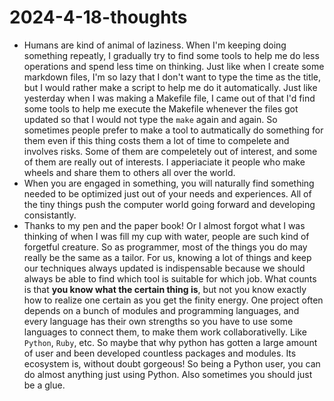 # 2024-4-18-thoughts

- Humans are kind of animal of laziness. When I'm keeping doing something repeatly, I gradually try to find some tools to help me do less operations and spend less time on thinking. Just like when I create some markdown files, I'm so lazy that I don't want to type the time as the title, but I would rather make a script to help me do it automatically. Just like yesterday when I was making a Makefile file, I came out of that I'd find some tools to help me execute the Makefile whenever the files got updated so that I would not type the `make` again and again. So sometimes people prefer to make a tool to autmatically do something for them even if this thing costs them a lot of time to compelete and involves risks. Some of them are compeletely out of interest, and some of them are really out of interests. I apperiaciate it people who make wheels and share them to others all over the world. 
- When you are engaged in something, you will naturally find something needed to be optimized just out of your needs and experiences. All of the tiny things push the computer world going forward and developing consistantly.
- Thanks to my pen and the paper book! Or I almost forgot what I was thinking of when I was fill my cup with water, people are such kind of forgetful creature. So as programmer, most of the things you do may really be the same as a tailor. For us, knowing a lot of things and keep our techniques always updated is indispensable because we should always be able to find which tool is suitable for which job. What counts is that **you know what the certain thing is**, but not you know exactly how to realize one certain as you get the finity energy. One project often depends on a bunch of modules and programming languages, and every language has their own strengths so you have to use some languages to connect them, to make them work collaborativelly. Like `Python`, `Ruby`, etc. So maybe that why python has gotten a large amount of user and been developed countless packages and modules. Its ecosystem is, without doubt gorgeous! So being a Python user, you can do almost anything just using Python. Also sometimes you should just be a glue.
